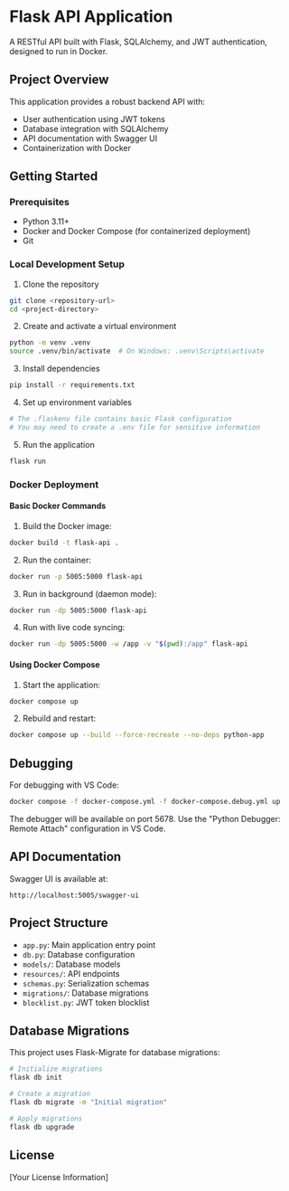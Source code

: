 # Flask API Application

A RESTful API built with Flask, SQLAlchemy, and JWT authentication, designed to run in Docker.

## Project Overview

This application provides a robust backend API with:
- User authentication using JWT tokens
- Database integration with SQLAlchemy
- API documentation with Swagger UI
- Containerization with Docker

## Getting Started

### Prerequisites

- Python 3.11+
- Docker and Docker Compose (for containerized deployment)
- Git

### Local Development Setup

1. Clone the repository
```bash
git clone <repository-url>
cd <project-directory>
```

2. Create and activate a virtual environment
```bash
python -m venv .venv
source .venv/bin/activate  # On Windows: .venv\Scripts\activate
```

3. Install dependencies
```bash
pip install -r requirements.txt
```

4. Set up environment variables
```bash
# The .flaskenv file contains basic Flask configuration
# You may need to create a .env file for sensitive information
```

5. Run the application
```bash
flask run
```

### Docker Deployment

#### Basic Docker Commands

1. Build the Docker image:
```bash
docker build -t flask-api .
```

2. Run the container:
```bash
docker run -p 5005:5000 flask-api
```

3. Run in background (daemon mode):
```bash
docker run -dp 5005:5000 flask-api
```

4. Run with live code syncing:
```bash
docker run -dp 5005:5000 -w /app -v "$(pwd):/app" flask-api
```

#### Using Docker Compose

1. Start the application:
```bash
docker compose up
```

2. Rebuild and restart:
```bash
docker compose up --build --force-recreate --no-deps python-app
```

## Debugging

For debugging with VS Code:
```bash
docker compose -f docker-compose.yml -f docker-compose.debug.yml up
```

The debugger will be available on port 5678. Use the "Python Debugger: Remote Attach" configuration in VS Code.

## API Documentation

Swagger UI is available at:
```
http://localhost:5005/swagger-ui
```

## Project Structure

- `app.py`: Main application entry point
- `db.py`: Database configuration
- `models/`: Database models
- `resources/`: API endpoints
- `schemas.py`: Serialization schemas
- `migrations/`: Database migrations
- `blocklist.py`: JWT token blocklist

## Database Migrations

This project uses Flask-Migrate for database migrations:

```bash
# Initialize migrations
flask db init

# Create a migration
flask db migrate -m "Initial migration"

# Apply migrations
flask db upgrade
```

## License

[Your License Information]
